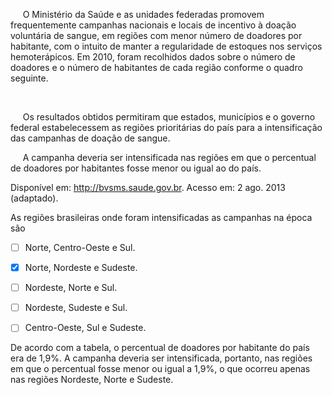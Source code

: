 

     O Ministério da Saúde e as unidades federadas promovem frequentemente campanhas nacionais e locais de incentivo à doação voluntária de sangue, em regiões com menor número de doadores por habitante, com o intuito de manter a regularidade de estoques nos serviços hemoterápicos. Em 2010, foram recolhidos dados sobre o número de doadores e o número de habitantes de cada região conforme o quadro seguinte.

 

     Os resultados obtidos permitiram que estados, municípios e o governo federal estabelecessem as regiões prioritárias do país para a intensificação das campanhas de doação de sangue.

     A campanha deveria ser intensificada nas regiões em que o percentual de doadores por habitantes fosse menor ou igual ao do país.

Disponível em: http://bvsms.saude.gov.br. Acesso em: 2 ago. 2013 (adaptado).

As regiões brasileiras onde foram intensificadas as campanhas na época são



- [ ] Norte, Centro-Oeste e Sul.
- [x] Norte, Nordeste e Sudeste.
- [ ] Nordeste, Norte e Sul.
- [ ] Nordeste, Sudeste e Sul.
- [ ] Centro-Oeste, Sul e Sudeste.


De acordo com a tabela, o percentual de doadores por habitante do país era de 1,9%. A campanha deveria ser intensificada, portanto, nas regiões em que o percentual fosse menor ou igual a 1,9%, o que ocorreu apenas nas regiões Nordeste, Norte e Sudeste.
